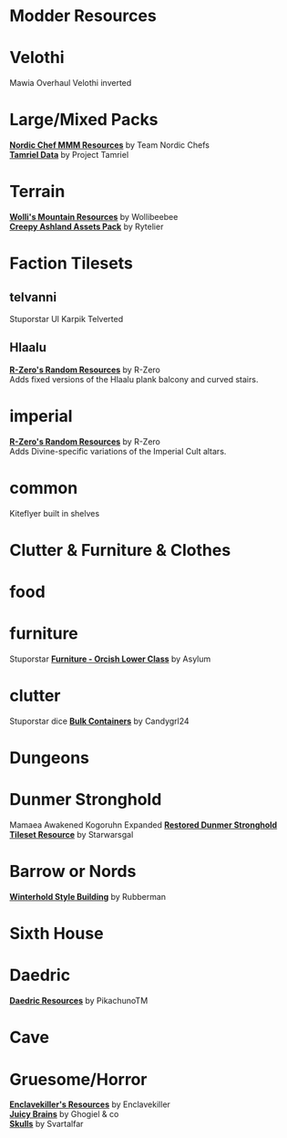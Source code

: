 # Modder Resources
# Velothi
Mawia Overhaul
Velothi inverted

# Large/Mixed Packs
[**Nordic Chef MMM Resources**](https://www.nexusmods.com/morrowind/mods/46142) by Team Nordic Chefs  
[**Tamriel Data**](https://www.nexusmods.com/morrowind/mods/44537) by Project Tamriel  

# Terrain
[**Wolli's Mountain Resources**](https://www.nexusmods.com/morrowind/mods/46483) by Wollibeebee  
[**Creepy Ashland Assets Pack**](https://www.nexusmods.com/morrowind/mods/46228) by Rytelier  

# Faction Tilesets

## telvanni
Stuporstar
Ul
Karpik
Telverted

## Hlaalu
[**R-Zero's Random Resources**](https://www.nexusmods.com/morrowind/mods/43729) by R-Zero  
Adds fixed versions of the Hlaalu plank balcony and curved stairs.  

# imperial
[**R-Zero's Random Resources**](https://www.nexusmods.com/morrowind/mods/43729) by R-Zero  
Adds Divine-specific variations of the Imperial Cult altars.  

# common
Kiteflyer built in shelves

# Clutter & Furniture & Clothes
# food

# furniture
Stuporstar
[**Furniture - Orcish Lower Class**](https://www.nexusmods.com/morrowind/mods/42513) by Asylum  

# clutter
Stuporstar dice
[**Bulk Containers**](https://www.nexusmods.com/morrowind/mods/44699) by Candygrl24  

# Dungeons
# Dunmer Stronghold
Mamaea Awakened
Kogoruhn Expanded
[**Restored Dunmer Stronghold Tileset Resource**](https://www.nexusmods.com/morrowind/mods/43952) by Starwarsgal

# Barrow or Nords
[**Winterhold Style Building**](https://www.nexusmods.com/morrowind/mods/44145) by Rubberman  

# Sixth House

# Daedric
[**Daedric Resources**](https://www.nexusmods.com/morrowind/mods/44205) by PikachunoTM  

# Cave

# Gruesome/Horror
[**Enclavekiller's Resources**](https://www.nexusmods.com/morrowind/mods/45390) by Enclavekiller  
[**Juicy Brains**](https://www.nexusmods.com/morrowind/mods/44529) by Ghogiel & co  
[**Skulls**](https://www.nexusmods.com/morrowind/mods/46054) by Svartalfar  
